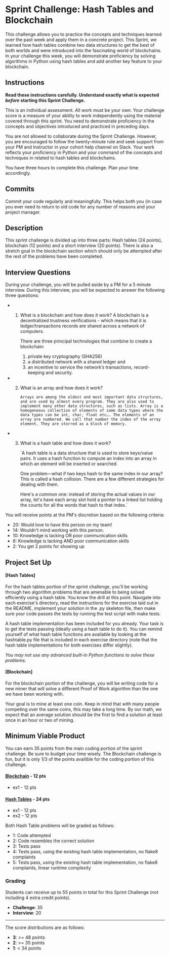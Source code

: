 # Sprint Challenge: Hash Tables and Blockchain

This challenge allows you to practice the concepts and techniques learned over the past week and apply them in a concrete project. This Sprint, we learned how hash tables combine two data structures to get the best of both worlds and were introduced into the fascinating world of blockchains. In your challenge this week, you will demonstrate proficiency by solving algorithms in Python using hash tables and add another key feature to your blockchain.

## Instructions

**Read these instructions carefully. Understand exactly what is expected _before_ starting this Sprint Challenge.**

This is an individual assessment. All work must be your own. Your challenge score is a measure of your ability to work independently using the material covered through this sprint. You need to demonstrate proficiency in the concepts and objectives introduced and practiced in preceding days.

You are not allowed to collaborate during the Sprint Challenge. However, you are encouraged to follow the twenty-minute rule and seek support from your PM and Instructor in your cohort help channel on Slack. Your work reflects your proficiency in Python and your command of the concepts and techniques in related to hash tables and blockchains.

You have three hours to complete this challenge. Plan your time accordingly.

## Commits

Commit your code regularly and meaningfully. This helps both you (in case you ever need to return to old code for any number of reasons and your project manager.

## Description

This sprint challenge is divided up into three parts: Hash tables (24 points), blockchain (12 points) and a short interview (20 points). There is also a stretch goal in the blockchain section which should only be attempted after the rest of the problems have been completed.

## Interview Questions

During your challenge, you will be pulled aside by a PM for a 5 minute interview. During this interview, you will be expected to answer the following three questions:

-   1. What is a blockchain and how does it work?
       A blockchain is a decentralized trustness verifications - which means that it is ledger/transactions records are shared across a network of computers.

        There are three principal technologies that combine to create a blockchain:

        1. private key cryptography (SHA256)
        2. a distributed network with a shared ledger and
        3. an incentive to service the network’s transactions, record-keeping and security.

-   2. What is an array and how does it work?

        `Arrays are among the oldest and most important data structures, and are used by almost every program. They are also used to implement many other data structures, such as lists. Array is a homogeneous collection of elements of same data types where the data types can be int, char, float etc…. The elements of an array are numbered. We call that number the index of the array element. They are storred as a block of memory.`

-   3.  What is a hash table and how does it work?

        `A hash table is a data structure that is used to store keys/value pairs. It uses a hash function to compute an index into an array in which an element will be inserted or searched.

        One problem—what if two keys hash to the same index in our array? This is called a hash collision. There are a few different strategies for dealing with them.

        Here's a common one: instead of storing the actual values in our array, let's have each array slot hold a pointer to a linked list holding the counts for all the words that hash to that index.`

You will receive points at the PM's discretion based on the following criteria:

-   20: Would love to have this person on my team!
-   14: Wouldn't mind working with this person.
-   10: Knowledge is lacking OR poor communication skills
-   6: Knowledge is lacking AND poor communication skills
-   2: You get 2 points for showing up

## Project Set Up

#### [Hash Tables]

For the hash tables portion of the sprint challenge, you'll be working through two algorithm problems that are amenable to being solved efficiently using a hash table. You know the drill at this point. Navigate into each exercise's directory, read the instructions for the exercise laid out in the README, implement your solution in the .py skeleton file, then make sure your code passes the tests by running the test script with make tests.

A hash table implementation has been included for you already. Your task is to get the tests passing (ideally using a hash table to do it). You can remind yourself of what hash table functions are available by looking at the hashtable.py file that is included in each exercise directory (note that the hash table implementations for both exercises differ slightly).

_You may not use any advanced built-in Python functions to solve these problems._

#### [Blockchain]

For the blockchain portion of the challenge, you will be writing code for a new miner that will solve a different Proof of Work algorithm than the one we have been working with.

Your goal is to mine at least one coin. Keep in mind that with many people competing over the same coins, this may take a long time. By our math, we expect that an average solution should be the first to find a solution at least once in an hour or two of mining.

## Minimum Viable Product

You can earn 35 points from the main coding portion of the sprint challenge. Be sure to budget your time wisely. The Blockchain challenge is fun, but it is only 1/3 of the points availible for the coding portion of this challenge.

#### [Blockchain](https://github.com/LambdaSchool/Sprint-Challenge--Hash-BC/tree/master/blockchain) - 12 pts

-   ex1 - 12 pts

#### [Hash Tables](https://github.com/LambdaSchool/Sprint-Challenge--Hash-Theory/tree/master/hash-tables) - 24 pts

-   ex1 - 12 pts
-   ex2 - 12 pts

Both Hash Table problems will be graded as follows:

-   1: Code attempted
-   2: Code resembles the correct solution
-   3: Tests pass
-   4: Tests pass, using the existing hash table implementation, no flake8 complaints
-   5: Tests pass, using the existing hash table implementation, no flake8 complaints, linear runtime complexity

### Grading

Students can receive up to 55 points in total for this Sprint Challenge (not including 4 extra credit points).

-   **Challenge**: 35
-   **Interview**: 20

---

The score distributions are as follows:

-   **3**: >= 48 points
-   **2**: >= 35 points
-   **1**: < 34 points

